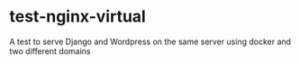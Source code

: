 # test-nginx-virtual
A test to serve Django and Wordpress on the same server using docker and two different domains
